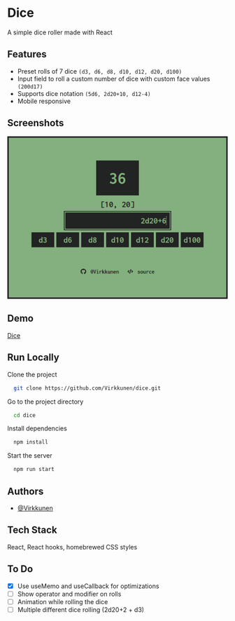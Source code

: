 
# Dice

A simple dice roller made with React


## Features

- Preset rolls of 7 dice `(d3, d6, d8, d10, d12, d20, d100)`
- Input field to roll a custom number of dice with custom face values `(200d17)`
- Supports dice notation `(5d6, 2d20+10, d12-4)`
- Mobile responsive


## Screenshots

![Preview 02](./assets/prev02.png)


## Demo

[Dice](https://vrkknn.net/dice)


## Run Locally

Clone the project

```bash
  git clone https://github.com/Virkkunen/dice.git
```

Go to the project directory

```bash
  cd dice
```

Install dependencies

```bash
  npm install
```

Start the server

```bash
  npm run start
```


## Authors

- [@Virkkunen](https://www.github.com/Virkkunen)


## Tech Stack

React, React hooks, homebrewed CSS styles


## To Do
- [x] Use useMemo and useCallback for optimizations
- [ ] Show operator and modifier on rolls
- [ ] Animation while rolling the dice
- [ ] Multiple different dice rolling (2d20+2 + d3)
